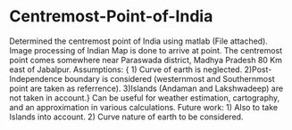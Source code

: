 # Centremost-Point-of-India
Determined the centremost point of India using matlab (File attached).
Image processing of Indian Map is done to arrive at point.
The centremost point comes somewhere near Paraswada district, Madhya Pradesh 80 Km east of Jabalpur.
Assumptions:
{  1) Curve of earth is neglected.
   2)Post-Independence boundary is considered (westernmost and Southernmost point are taken as referrence).
   3)Islands (Andaman and Lakshwadeep) are not taken in account.}
 Can be useful for weather estimation, cartography, and an approximation in various calculations.
 Future work: 1) Also to take Islands into account.
              2) Curve nature of earth to be considered.
